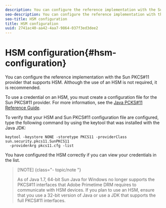 ```yaml
---
description: You can configure the reference implementation with the Sun PKCS#11 provider that supports HSM. Although the use of an HSM is not required, it is recommended.
seo-description: You can configure the reference implementation with the Sun PKCS#11 provider that supports HSM. Although the use of an HSM is not required, it is recommended.
seo-title: HSM configuration
title: HSM configuration
uuid: 2741ac40-aa42-4aa7-9864-037f3ed3dee2
---
```


# HSM configuration{#hsm-configuration}

You can configure the reference implementation with the Sun PKCS#11 provider that supports HSM. Although the use of an HSM is not required, it is recommended.

To use a credential on an HSM, you must create a configuration file for the Sun PKCS#11 provider. For more information, see the [Java PCKS#11 Reference Guide](https://docs.oracle.com/javase/1.5.0/docs/guide/security/p11guide.html).

To verify that your HSM and Sun PKCS#11 configuration file are configured, type the following command by using the keytool that was installed with the Java JDK:

```
keytool -keystore NONE -storetype PKCS11 -providerClass sun.security.pkcs11.SunPKCS11 
  -providerArg pkcs11.cfg -list
```

You have configured the HSM correctly if you can view your credentials in the list.

>[!NOTE] {class="- topic/note "}
>
>As of Java 1.7, 64-bit Sun Java for Windows no longer supports the PKCS#11 interfaces that Adobe Primetime DRM requires to communicate with HSM devices. If you plan to use an HSM, ensure that you use a 32-bit version of Java or use a JDK that supports the full PKCS#11 interfaces.

